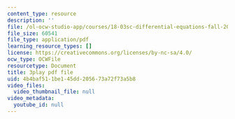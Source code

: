 ```yaml
---
content_type: resource
description: ''
file: /ol-ocw-studio-app/courses/18-03sc-differential-equations-fall-2011/4b4baf511be145dd205673a72f73a5b8_XDhJ8lVGbl8.pdf
file_size: 60541
file_type: application/pdf
learning_resource_types: []
license: https://creativecommons.org/licenses/by-nc-sa/4.0/
ocw_type: OCWFile
resourcetype: Document
title: 3play pdf file
uid: 4b4baf51-1be1-45dd-2056-73a72f73a5b8
video_files:
  video_thumbnail_file: null
video_metadata:
  youtube_id: null
---
```

